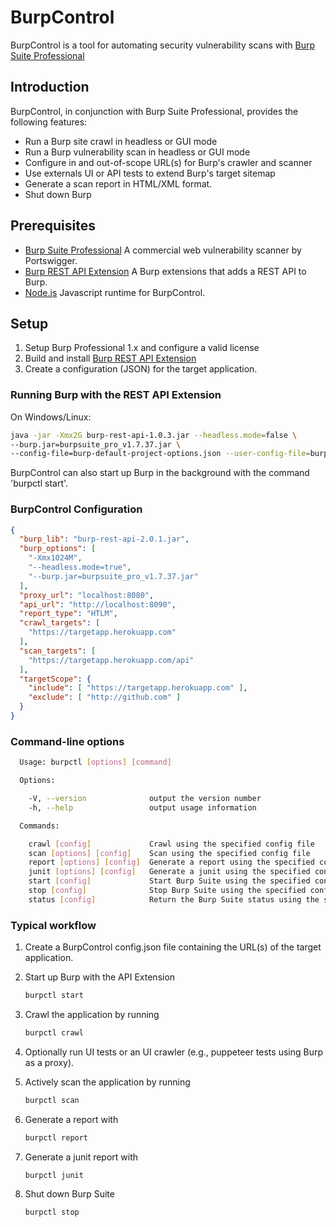 # BurpControl

BurpControl is a tool for automating security vulnerability scans with [Burp Suite Professional]


## Introduction

BurpControl, in conjunction with Burp Suite Professional, provides the following features:

* Run a Burp site crawl in headless or GUI mode
* Run a Burp vulnerability scan in headless or GUI mode
* Configure in and out-of-scope URL(s) for Burp's crawler and scanner
* Use externals UI or API tests to extend Burp's target sitemap
* Generate a scan report in HTML/XML format.
* Shut down Burp

## Prerequisites

* [Burp Suite Professional]
  A commercial web vulnerability scanner by Portswigger.
* [Burp REST API Extension]
  A Burp extensions that adds a REST API to Burp.
* [Node.js]
  Javascript runtime for BurpControl.
  
## Setup

1. Setup Burp Professional 1.x and configure a valid license
2. Build and install [Burp REST API Extension]
3. Create a configuration (JSON) for the target application.

### Running Burp with the REST API Extension

On Windows/Linux:

```sh
java -jar -Xmx2G burp-rest-api-1.0.3.jar --headless.mode=false \
--burp.jar=burpsuite_pro_v1.7.37.jar \
--config-file=burp-default-project-options.json --user-config-file=burp-user-options.json
```

BurpControl can also start up Burp in the background with the command 'burpctl start'.

### BurpControl Configuration

```json
{
  "burp_lib": "burp-rest-api-2.0.1.jar",
  "burp_options": [
    "-Xmx1024M",
    "--headless.mode=true",
    "--burp.jar=burpsuite_pro_v1.7.37.jar"
  ],
  "proxy_url": "localhost:8080",
  "api_url": "http://localhost:8090",
  "report_type": "HTLM",
  "crawl_targets": [
    "https://targetapp.herokuapp.com" 
  ],
  "scan_targets": [
    "https://targetapp.herokuapp.com/api"
  ],
  "targetScope": {
    "include": [ "https://targetapp.herokuapp.com" ],
    "exclude": [ "http://github.com" ]
  }
}
```

### Command-line options

```sh
  Usage: burpctl [options] [command]

  Options:

    -V, --version              output the version number
    -h, --help                 output usage information

  Commands:

    crawl [config]             Crawl using the specified config file
    scan [options] [config]    Scan using the specified config file
    report [options] [config]  Generate a report using the specified config file
    junit [options] [config]   Generate a junit using the specified config file  
    start [config]             Start Burp Suite using the specified config file
    stop [config]              Stop Burp Suite using the specified config file
    status [config]            Return the Burp Suite status using the specified config file

```

### Typical workflow

1. Create a BurpControl config.json file containing the URL(s) of the target application.

2. Start up Burp with the API Extension
    ```sh
    burpctl start
    ```
    
3. Crawl the application by running
    ```sh
    burpctl crawl
    ```

4. Optionally run UI tests or an UI crawler (e.g., puppeteer tests using Burp as a proxy).

5. Actively scan the application by running
    ```sh
    burpctl scan
    ```

6. Generate a report with
    ```sh
    burpctl report
    ```
    
7. Generate a junit report with
    ```sh
    burpctl junit
    ```

8. Shut down Burp Suite
    ```sh
    burpctl stop
    ```

[Burp Suite Professional]: https://portswigger.net/burp
[Burp REST API Extension]: https://github.com/vmware/burp-rest-api
[Node.js]: https://nodejs.org/en/
[Jenkins]: https://jenkins.io/


